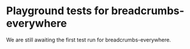 # Playground tests for breadcrumbs-everywhere
We are still awaiting the first test run for breadcrumbs-everywhere.
